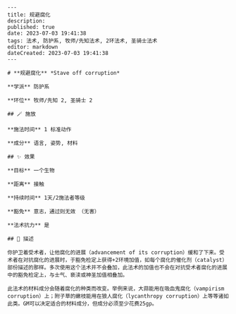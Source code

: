 
    ---
    title: 规避腐化
    description: 
    published: true
    date: 2023-07-03 19:41:38
    tags: 法术, 防护系, 牧师/先知法术, 2环法术, 圣骑士法术
    editor: markdown
    dateCreated: 2023-07-03 19:41:38
    ---

    # **规避腐化** *Stave off corruption*

    **学派** 防护系 

    **环位** 牧师/先知 2, 圣骑士 2

    ## 🪄 施放

    **施法时间** 1 标准动作

    **成分** 语言, 姿势, 材料

    ## ✨ 效果 

    **目标** 一个生物 

    **距离** 接触  

    **持续时间** 1天/2施法者等级 

    **豁免** 意志，通过则无效 （无害）

    **法术抗力** 是

    ## 📖 描述

    你护卫着受术者，让他腐化的进展（advancement of its corruption）缓和了下来。受术者在对抗腐化的进展时，于豁免检定上获得+2环境加值，如每个腐化的催化剂（catalyst）部份描述的那样。多次使用这个法术并不会叠加，此法术的加值也不会在对抗受术者腐化的进展中的豁免检定上，与士气、亵渎或神圣加值相叠加。

    此法术的材料成分会随着腐化的种类而改变。举例来说，大蒜能用在吸血鬼腐化（vampirism corruption）上；附子草的嫩枝能用在狼人腐化（lycanthropy corruption）上等等诸如此类。GM可以决定适合的材料成分，但成分必须至少花费25gp。
    